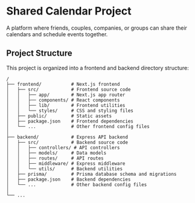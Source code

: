 # Shared Calendar Project

A platform where friends, couples, companies, or groups can share their calendars and schedule events together.

## Project Structure

This project is organized into a frontend and backend directory structure:

```
/
├── frontend/           # Next.js frontend
│   ├── src/            # Frontend source code
│   │   ├── app/        # Next.js app router
│   │   ├── components/ # React components
│   │   ├── lib/        # Frontend utilities
│   │   └── styles/     # CSS and styling files
│   ├── public/         # Static assets
│   ├── package.json    # Frontend dependencies
│   └── ...             # Other frontend config files
│
├── backend/            # Express API backend
│   ├── src/            # Backend source code
│   │   ├── controllers/ # API controllers
│   │   ├── models/     # Data models
│   │   ├── routes/     # API routes
│   │   ├── middleware/ # Express middleware
│   │   └── utils/      # Backend utilities
│   ├── prisma/         # Prisma database schema and migrations
│   ├── package.json    # Backend dependencies
│   └── ...             # Other backend config files
│
└── ... 
```